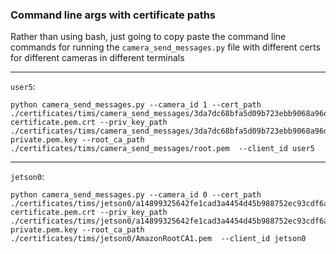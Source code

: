 ### Command line args with certificate paths

Rather than using bash, just going to copy paste the command line commands for running the `camera_send_messages.py`
file with different certs for different cameras in different terminals

---

`user5`:
```
python camera_send_messages.py --camera_id 1 --cert_path ./certificates/tims/camera_send_messages/3da7dc68bfa5d09b723ebb9068a96d54550c1555969088ec7398103e772196d2-certificate.pem.crt --priv_key_path ./certificates/tims/camera_send_messages/3da7dc68bfa5d09b723ebb9068a96d54550c1555969088ec7398103e772196d2-private.pem.key --root_ca_path ./certificates/tims/camera_send_messages/root.pem  --client_id user5
```

---

`jetson0`:
```
python camera_send_messages.py --camera_id 0 --cert_path ./certificates/tims/jetson0/a14899325642fe1cad3a4454d45b988752ec93cdf6a5078a6864bec1f6af838f-certificate.pem.crt --priv_key_path ./certificates/tims/jetson0/a14899325642fe1cad3a4454d45b988752ec93cdf6a5078a6864bec1f6af838f-private.pem.key --root_ca_path ./certificates/tims/jetson0/AmazonRootCA1.pem  --client_id jetson0
```
